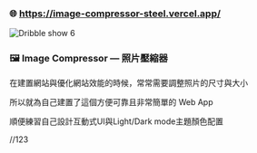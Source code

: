 ### 🌐 https://image-compressor-steel.vercel.app/


![Dribble show 6](https://github.com/Yiming-Liao/image-compressor/assets/160565489/f23a7a0c-6154-44c1-b535-b6a080a89feb)


### **🖼️ Image Compressor — 照片壓縮器**

在建置網站與優化網站效能的時候，常常需要調整照片的尺寸與大小

所以就為自己建置了這個方便可靠且非常簡單的 Web App

順便練習自己設計互動式UI與Light/Dark mode主題顏色配置

//123
